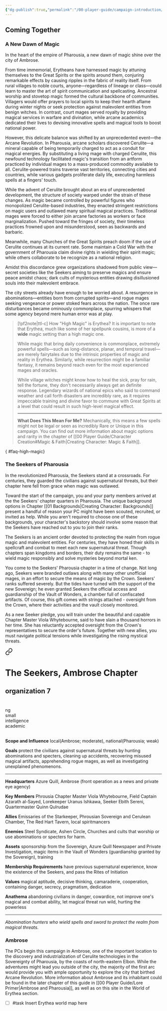 ```yaml
---
{"dg-publish":true,"permalink":"/00-player-guide/campaign-introduction/","title":"Coming Together","pinned":true,"contentClasses":"embed-clean hide-header-underline","tags":["Primer"],"noteIcon":""}
---
```


## Coming Together

### A New Dawn of Magic

In the heart of the empire of Pharousia, a new dawn of magic shine over the city of Ambrose. 

From time immemorial, Erytheans have harnessed magic by attuning themselves to the Great Spirits or the spirits around them, conjuring remarkable effects by causing ripples in the fabric of reality itself. From rural villages to noble courts, anyone—regardless of lineage or class—could learn to master the art of spirit communication and spellcasting. Ancestral worship and stovetop magic formed the cultural backbone of communities. Villagers would offer prayers to local spirits to keep their hearth aflame during winter nights or seek protection against malevolent entities from benign witches. In contrast, court mages served royalty by providing magical services in warfare and divination, while arcane academics dedicated their lives to devising innovative spells and magical tools to boost national power.

However, this delicate balance was shifted by an unprecedented event—the Arcane Revolution. In Pharousia, arcane scholars discovered Cerulite—a mineral capable of being temporarily charged to act as a conduit for magical energies. By substituting a living mage with charged Cerulite, this newfound technology facilitated magic's transition from an artform practiced by individual mages to a mass-produced commodity available to all. Cerulite-powered trains traverse vast territories, connecting cities and countries, while various gadgets proliferate daily life, executing harmless spells at a fingers' touch. 

While the advent of Cerulite brought about an era of unprecedented development, the structure of society warped under the strain of these changes. As magic became controlled by powerful figures who monopolized Cerulite-based industries, they enacted stringent restrictions on magic users and outlawed many spiritual magical practices. Traditional mages were forced to either join arcane factories as workers or face marginalization. Pushed toward the fringes of society, their timeless practices frowned upon and misunderstood, seen as backwards and barbaric. 

Meanwhile, many Churches of the Great Spirits preach doom if the use of Cerulite continues at its current rate. Some maintain a Cold War with the government of Pharousia claim divine rights in wielding their spirit magic; while others collaborate to be recognize as a national religion. 

Amidst this discordance grew organizations shadowed from public view—secret societies like the Seekers aiming to preserve magics and ensure peace amidst chaos; dark cults of mysterious entities drawing disillusioned souls into their malevolent embrace. 

The city streets already have enough to be worried about. A resurgence in abominations—entities born from corrupted spirits—and rogue mages seeking vengeance or power stoked fears across the nation. The once rare disturbances became ominously commonplace, spurring whispers that some agency beyond mere human error was at play. 

> [!pf2note|ttl-c] How "High Magic" is Erythea?
> It is important to note that Erythea, much like some of her spellpunk cousins, is more of a **wide** magic setting than a high magic one. 
> 
> While magic that bring daily convenience is commonplace, extremely powerful spells—such as long-distance, planar, and temporal travel—are merely fairytales due to the intrinsic properties of magic and reality in Erythea. Similarly, while resurrection might be a familiar fantasy, it remains beyond reach even for the most experienced mages and oracles. 
> 
> While village witches might know how to heal the sick, pray for rain, tell the fortune, they don't necessarily always get an definite response. Legendary wizards of national epics who said to command weather and call forth disasters are incredibly rare, as it requires impeccable training and divine favor to commune with Great Spirits at a level that could result in such high-level magical effect.
>  
> ---
> **What Does This Mean For Me?**
> Mechanically, this means a few spells might not be legal or seen as incredibly Rare or Unique in this campaign. You can find out more information about magic options and rarity in the chapter of [[00 Player Guide/Character Creation#Magic & Faith\|Creating Character: Magic & Faith]]. 
>
{ #faq-high-magic}


### The Seekers of Pharousia

In the revolutionized Pharousia, the Seekers stand at a crossroads. For centuries, they guarded the civilians against supernatural threats, but their chapter here fell from grace when magic was outlawed. 

Toward the start of the campaign, you and your party members arrived at the the Seekers' chapter quarters in Pharousia. The unique background options in Chapter [[01 Backgrounds\|Creating Character: Backgrounds]] present a handful of reason your PC might have been scouted, recruited, or invited as help. While you aren't required to choose one of these backgrounds, your character's backstory should involve some reason that the Seekers have reached out to you to join their ranks. 

The Seekers is an ancient order devoted to protecting the realm from rogue magic and malevolent entities. For centuries, they have honed their skills in spellcraft and combat to meet each new supernatural threat. Though chapters span kingdoms and borders, their duty remains the same - to wield magic responsibly and solve mysteries beyond mortal ken.

You come to the Seekers' Pharousia chapter in a time of change. Not long ago, Seekers were branded outlaws along with many other unofficial mages, in an effort to secure the means of magic by the Crown. Seekers’ ranks suffered severely. But the tides have turned with the support of the new Sovereign; he even granted Seekers the official access and guardianship of the Vault of Wonders, a chamber full of confiscated artifacts. Of course, this gift comes with strings attached - oversight from the Crown, where their activities and the vault closely monitored.

As a new Seeker pledge, you will train under the beautiful and capable Chapter Master Viola Whytebourne, said to have slain a thousand horrors in her time. She has reluctantly accepted oversight from the Crown's representatives to secure the order's future. Together with new allies, you must navigate political tensions while investigating the rising mystical threats. 


<div class="transclusion internal-embed is-loaded"><a class="markdown-embed-link" href="/z-glossary/seeker/#statblock-seekers" aria-label="Open link"><svg xmlns="http://www.w3.org/2000/svg" width="24" height="24" viewBox="0 0 24 24" fill="none" stroke="currentColor" stroke-width="2" stroke-linecap="round" stroke-linejoin="round" class="svg-icon lucide-link"><path d="M10 13a5 5 0 0 0 7.54.54l3-3a5 5 0 0 0-7.07-7.07l-1.72 1.71"></path><path d="M14 11a5 5 0 0 0-7.54-.54l-3 3a5 5 0 0 0 7.07 7.07l1.71-1.71"></path></svg></a><div class="markdown-embed">



<body>
    <div class="pf2block" style="width: 100%; margin: 1rem auto">
        <div class="d-flex">
            <h1>The Seekers, Ambrose Chapter </h1>
            <h2 class="ml-auto">organization  7</h2>
        </div>
        <div style="background: transparent; height: 2px; margin: 0px 0px 0.2rem;"></div>
        <div style="" class="pf-trait pf-trait-edge">&nbsp;</div>
        <div class="pf-trait pf-trait-align">ng</div>
        <div class="pf-trait pf-trait-size">small</div>
        <div style="" class="pf-trait">intelligence</div>
        <div style="" class="pf-trait">academic</div>
        <div style="" class="pf-trait pf-trait-edge">&nbsp;</div>
        <div class="text-pf">
            <p class="hang"><strong>Scope and Influence</strong> local(Ambrose; moderate), national(Pharousia; weak)</p>
            <p class="hang"><strong>Goals</strong> protect the civilians against supernatural threats by hunting
                abominations and specters, cleaning up accidents, recovering misused magical artifacts, apprehending
                rogue mages, as well as investigating unexplained phenomenons. </p>
            <div style="background: #cccccc; height: 2px; margin: 1px 0; border-bottom: 1px solid #00000066"></div>
            <p class="hang"><strong>Headquarters</strong> Azure Quill, Ambrose (front operation as a news and private
                eye agency)</p>
            <p class="hang"><strong>Key Members</strong> Phrousia Chapter Master Viola Whytebourne, Field Captain Azarath al-Sayed,  Lorekeeper Uranus Ishkawa, Seeker Ebith Sereni, Quartermaster Quinn Qulrudae </p>
            <p class="hang"><strong>Allies</strong> Emissaries of the Starkeeper, Phrousian Sovereign and Cerulean
                Chamber, The Red Hart Tavern, local spiritmancers</p>
            <p class="hang"><strong>Enemies</strong> Steel Syndicate, Ashen Circle, Churches and cults that worship or use
                abominations or specters for harm.</p>
            <p class="hang"><strong>Assets</strong> sponsorship from the Sovereign, Azure Quill Newspaper and
                Private Investigation, magic items in the Vault of Wonders (guardianship granted by the Sovereign),
                training</p>
            <p class="hang"><strong>Membership Requirements</strong> have previous supernatural experience, know the existence of the Seekers, and pass the Rites of Initiation</p>
            <p class="hang"><strong>Values</strong> magical aptitude, decisive thinking, camaraderie, cooperation,
                containing danger, secrecy, pragmatism, dedication</p>
            <p class="hang"><strong>Anathema</strong> abandoning civilians in danger, cowardice, not improve one's
                magical and combat ability, let magical threat run wild, hurting the powerless</p>
            <div style="background: #cccccc; height: 2px; margin: 1px 0; border-bottom: 1px solid #00000066"></div>
            <p><em>Abomination hunters who wield spells and sword to protect the realm from magical threats.</em></p>
        </div>
    </div>
</body>

</div></div>


### Ambrose
The PCs begin this campaign in Ambrose, one of the important location to the discovery and industrialization of Cerulite technologies in the Sovereignty of Pharousia, by the coasts of north-eastern Elbon. 
While the adventures might lead you outside of the city, the majority of the first arc would provide you with ample opportunity to explore the city that birthed Arcane Revolution. 
More information about Ambrose and its inhabitant could be found in the later chapter of this guide in [[00 Player Guide/Lore Primer\|Ambrose and Pharousia]], as well as on this site in the World of Erythea section. 

- [ ] #task Insert Erythea world map here 


